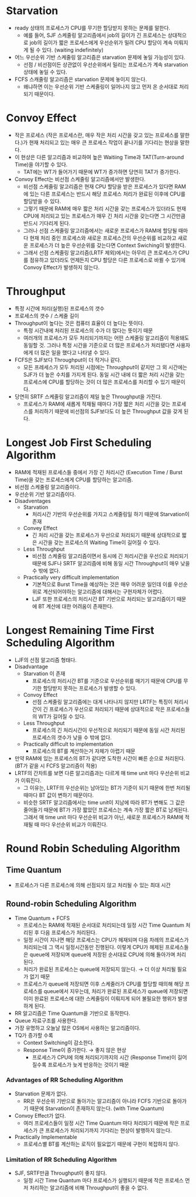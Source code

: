 # Starvation



- ready 상태의 프로세스가 CPU를 무기한 할당받지 못하는 문제를 말한다.
  - 예를 들어, SJF 스케줄링 알고리즘에서 job의 길이가 긴 프로세스는 상대적으로 job의 길이가 짧은 프로세스에게 우선순위가 밀려 CPU 할당이 계속 미뤄지게 될 수 있다. (waiting indefinitely)
- 어느 우선순위 기반 스케줄링 알고리즘은 starvation 문제에 놓일 가능성이 있다.
  - 선점 / 비선점이든 상관없이 우선순위에서 밀리는 프로세스가 계속 starvation 상태에 놓일 수 있다.
- FCFS 스캐줄링 알고리즘은 starvation 문제에 놓이지 않는다.
  - 왜냐하면 이는 우선순위 기반 스케줄링이 일어나지 않고 먼저 온 순서대로 처리되기 때문이다.



# Convoy Effect



- 작은 프로세스 (작은 프로세스란, 매우 작은 처리 시간을 갖고 있는 프로세스를 말한다.)가 현재 처리되고 있는 매우 큰 프로세스 작업이 끝나기를 기다리는 현상을 말한다.
- 이 현상은 다른 알고리즘과 비교하여 높은 Waitiing Time과  TAT(Turn-around Time)을 야기할 수 있다.
  - TAT에는 WT가 들어가기 때문에 WT가 증가하면 당연히 TAT가 증가한다.
- Convoy Effect는 비선점 스케줄링 알고리즘에서만 발생한다.
  - 비선점 스케줄링 알고리즘은 현재 CPU 할당을 받은 프로세스가 있다면 RAM에 있는 다른 프로세스는 반드시 해당 프로세스 처리가 완료된 이후에 CPU를 할당받을 수 있다.
  - 그렇기 때문에 RAM에 매우 짧은 처리 시간을 갖는 프로세스가 있더라도 현재 CPU에 처리되고 있는 프로세스가 매우 긴 처리 시간을 갖는다면 그 시간만큼 반드시 기다리게 된다.
  - 그러나 선점 스케줄링 알고리즘에서는 새로운 프로세스가 RAM에 할당될 때마다 현재 처리 중인 프로세스와 새로운 프로세스간의 우선순위를 비교하고 새로운 프로세스가 더 높은 우선순위를 갖는다면 Context Swiching이 발생한다.
  - 그래서 선점 스케줄링 알고리즘(LRTF 제외)에서는 아무리 큰 프로세스가 CPU를 점유하고 있더라도 언제든지 CPU 할당은 다른 프로세스로 바뀔 수 있기에 Convoy Effect가 발생하지 않는다.



# Throughput



- 특정 시간에 처리(실행)된 프로세스의 갯수
- 프로세스의 갯수 / 스케줄 길이
- Throughput이 높다는 것은 컴퓨터 효율이 더 높다는 뜻이다.
  - 특정 시간내에 처리된 프로세스의 수가 더 많다는 뜻이기 때문
  - 여러개의 프로세스가 모두 처리되기까지는 어떤 스케줄링 알고리즘이 적용돼도 동일할 것. 그러나 특정 시간을 기준으로 더 많은 프로세스가 처리됐다면 사용자에게 더 많은 일을 했다고 나타낼 수 있다.
- FCFS은 SJF보다 Throughput이 더 작거나 같다.
  - 모든 프레세스가 모두 처리된 시점에는 Throughput이 같지만 그 외 시간에는 SJF가 더 높은 수치를 가지게 된다. 동일 시간 내에 더 짧은 처리 시간을 갖는 프로세스에 CPU를 할당하는 것이 더 많은 프로세스를 처리할 수 있기 때문이다.
- 당연히 SRTF 스케줄링 알고리즘이 제일 높은 Throughput을 가진다.
  - 프로세스가 RAM에 새롭게 적재될 때마다 가장 짧은 처리 시간을 갖는 프로세스를 처리하기 때문에 비선점의 SJF보다도 더 높은 Throughput 값을 갖게 된다.



# Longest Job First Scheduling Algorithm



- RAM에 적재된 프로세스들 중에서 가장 긴 처리시간 (Execution Time / Burst Time)을 갖는 프로세스에게 CPU를 할당하는 알고리즘.
- 비선점 스케줄링 알고리즘이다.
- 우선순위 기반 알고리즘이다.
- Disadventages
  - Starvation
    - 처리시간 기반의 우선순위를 가지고 스케줄링일 하기 때문에 Starvation이 존재
  - Convey Effect
    - 긴 처리 시간을 갖는 프로세스가 우선으로 처리되기 때문에 상대적으로 짧은 시간을 갖는 프로세스의 Waiting Time이 길어질 수 있다.
  - Less Throughput
    - 비선점 스케줄링 알고리즘이면서 동시에 긴 처리시간을 우선으로 처리되기 때문에 SJF나 SRTF 알고리즘에 비해 동일 시간 Throughput이 매우 낮을 수 밖에 없다.
  - Practically very difficult implementation
    - 기본적으로 Burst Time을 예상하는 것은 매우 어려운 일인데 이를 우선순위로 계산되어야하는 알고리즘에 대해서는 구현자체가 어렵다.
    - LJF 또한 프로세스의 처리시간 BT 기반으로 처리되는 알고리즘이기 때문에 BT 계산에 대한 어려움이 존재한다.



# Longest Remaining Time First Scheduling Algorithm



- LJF의 선점 알고리즘 형태다.
- Disadvantage
  - Starvation 이 존재
    - 프로세스의 처리시간 BT를 기준으로 우선순위를 매기기 때문에 CPU를 무기한 할당받지 못하는 프로세스가 발생할 수 있다.
  - Convoy Effect
    - 선점 스케줄링 알고리즘에는 대게 나타나지 않지만 LRTF는 특징이 처리시간이 긴 프로세스가 우선으로 처리되기 때문에 상대적으로 작은 프로세스들의 WT가 길어질 수 있다.
  - Less Throughput
    - 프로세스의 긴 처리시간이 우선적으로 처리되기 때문에 동일 시간 처리된 프로세스의 갯수가 낮을 수 밖에 없다.
  - Practically difficult to implementation
    - 프로세스의 BT를 계산하는거 자체가 아렵기 때문
- 만약 RAM에 있는 프로세스의 BT가 같다면 도착한 시간이 빠른 순으로 처리된다. (BT가 같을 시 FCFS 알고리즘이 적용)
- LRTF의 간차트를 보면 다른 알고리즘과는 다르게 매 time unit 마다 우선순위 비교가 이뤄진다.
  - 그 이유는, LRTF의 우선순위는 남아있는 BT가 기준이 되기 때문에 한번 처리될 때마다 BT 값이 변하기 때문이다.
  - 비슷한 SRTF 알고리즘에서는 time unit이 지남에 따라 BT가 변해도 그 값은 줄어들기 때문에 BT가 가장 짧았던 프로세스는 계속 가장 짧은 BT로 남게된다. 그래서 매 time unit 마다 우선순위 비교가 아닌, 새로운 프로세스가 RAM에 적재될 때 마다 우선순위 비교가 이뤄진다.



# Round Robin Scheduling Algorithm



## Time Quantum

- 프로세스가 다른 프로세스에 의해 선점되지 않고 처리될 수 있는 최대 시간

## Round-robin Scheduling Algorithm

- Time Quantum + FCFS
  - 프로세스는 RAM에 적재된 순서대로 처리되는데 일정 시간 Time Quantum 처리된 후 다음 프로세스가 처리된다.
  - 일정 시간이 지나면 해당 프로세스는 CPU가 헤재되며 다음 차례의 프로세스가 처리되는데 그 역시 일정시간동만 진행된다. 이렇게 CPU가 헤제된 프로세스들은 queue에 저장되며 queue에 저장된 순서대로 CPU에 의해 돌아가며 처리된다.
  - 처리가 완료된 프로세스는 queue에 저장되지 않는다. → 더 이상 처리될 필요가 없기 때문
  - 프로세스가 queue에 저장되면 이후 스케줄러가 CPU를 할당할 때의해 해당 프로세스를 queue에서 지우는데, 처리가 완료된 프로세스가 queue에 저장되면 이미 완료된 프로세스에 대한 스케줄링이 이뤄지게 되어 불필요한 행위가 발생하게 된다.
- RR 알고리즘은 Time Quantum을 기반으로 동작한다.
- Queue 자료구조를 사용한다.
- 가장 유명하고 오늘날 많은 OS에서 사용하는 알고리즘이다.
- TQ가 증가할 수록
  - Context Switching이 감소한다.
  - Response Time이 증가한다. → 좋지 않은 현상
    - 프로세스가 CPU에 의해 처리되기까지의 시간 (Response Time)이 길어질수록 프로세스가 늦게 반응하는 것이기 때문

### Advantages of RR Scheduling Algorithm

- Starvation 문제가 없다.
  - RR은 우선순위 기반으로 돌아가는 알고리즘이 아니라 FCFS 기반으로 돌아가기 때문에 Starvation이 존재하지 않는다. (with Time Quantum)
- Convoy Effect가 없다.
  - 여러 프로세스들이 일정 시간 Time Quantum 마다 처리되기 때문에 작은 프로세스가 큰 프로세스가 처리되기까지 기다리는 현상이 발행하지 않는다.
- Practically Implementable
  - 프로세스별 BT를 계산하는 로직이 필요없기 때문에 구현이 복잡하지 않다.

### Limitation of RR Scheduling Algorithm

- SJF, SRTF만큼 Throughput이 좋지 않다.
  - 일정 시간 Time Quantum 마다 프로세스가 실행되기 때문에 작은 프로세스 먼저 처리하는 알고리즘에 비해 Throughput이 좋을 수 없다.